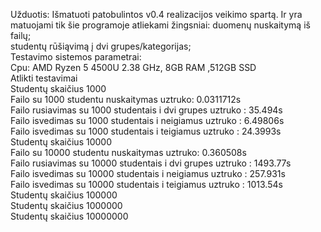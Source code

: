 Užduotis: Išmatuoti patobulintos v0.4 realizacijos veikimo spartą. Ir yra matuojami tik šie programoje atliekami žingsniai:
duomenų nuskaitymą iš failų;\
studentų rūšiąvimą į dvi grupes/kategorijas;\
Testavimo sistemos parametrai:\
Cpu: AMD Ryzen 5 4500U 2.38 GHz, 8GB RAM ,512GB SSD \
Atlikti testavimai\
Studentų skaičius 1000\
Failo su 1000 studentu nuskaitymas uztruko: 0.0311712s\
Failo rusiavimas su 1000 studentais i dvi grupes uztruko : 35.494s\
Failo isvedimas su 1000 studentais  i neigiamus uztruko : 6.49806s\
Failo isvedimas su 1000 studentais  i teigiamus uztruko : 24.3993s\
Studentų skaičius 10000\
Failo su 10000 studentu nuskaitymas uztruko: 0.360508s\
Failo rusiavimas su 10000 studentais i dvi grupes uztruko : 1493.77s\
Failo isvedimas su 10000 studentais  i neigiamus uztruko : 257.931s\
Failo isvedimas su 10000 studentais  i teigiamus uztruko : 1013.54s\
Studentų skaičius 100000\
Studentų skaičius 1000000\
Studentų skaičius 10000000
